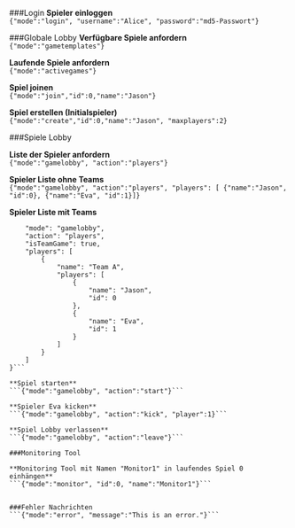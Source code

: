 ###Login
**Spieler einloggen**  
```{"mode":"login", "username":"Alice", "password":"md5-Passwort"}```


###Globale Lobby
**Verfügbare Spiele anfordern**  
```{"mode":"gametemplates"}```

**Laufende Spiele anfordern**  
```{"mode":"activegames"}```

**Spiel joinen**  
```{"mode":"join","id":0,"name":"Jason"}```

**Spiel erstellen (Initialspieler)**  
```{"mode":"create","id":0,"name":"Jason", "maxplayers":2}```

###Spiele Lobby
 
**Liste der Spieler anfordern**  
```{"mode":"gamelobby", "action":"players"}```

**Spieler Liste ohne Teams**  
```{"mode":"gamelobby", "action":"players", "players": [ {"name":"Jason", "id":0}, {"name":"Eva", "id":1}]}```

**Spieler Liste mit Teams**  
```{
    "mode": "gamelobby",
    "action": "players",
    "isTeamGame": true,
    "players": [
        {
            "name": "Team A",
            "players": [
                {
                    "name": "Jason",
                    "id": 0
                },
                {
                    "name": "Eva",
                    "id": 1
                }
            ]
        }
    ]
}```

**Spiel starten**  
```{"mode":"gamelobby", "action":"start"}```

**Spieler Eva kicken**  
```{"mode":"gamelobby", "action":"kick", "player":1}```

**Spiel Lobby verlassen**  
```{"mode":"gamelobby", "action":"leave"}```

###Monitoring Tool  

**Monitoring Tool mit Namen "Monitor1" in laufendes Spiel 0 einhängen**  
```{"mode":"monitor", "id":0, "name":"Monitor1"}```


###Fehler Nachrichten  
```{"mode":"error", "message":"This is an error."}```

